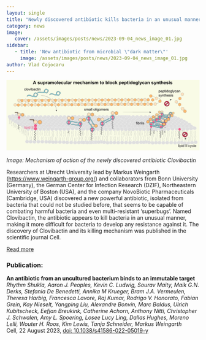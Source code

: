 ```yaml
---
layout: single
title: "Newly discovered antibiotic kills bacteria in an unusual manner and may be hard to rezist"
category: news
image:
   cover: /assets/images/posts/news/2023-09-04_news_image_01.jpg
sidebar:
   - title: 'New antibiotic from microbial \"dark matter\"'
     image: /assets/images/posts/news/2023-09-04_news_image_01.jpg
author: Vlad Cojocaru
---
```


![Post Image](/assets/images/posts/news/2023-09-04_news_image_01.jpg)

*Image: Mechanism of action of the newly discovered antibiotic Clovibactin*

Researchers at Utrecht University lead by Markus Weingarth (https://www.weingarth-group.org/) and collaborators from Bonn University (Germany), the German Center for Infection Research (DZIF), Northeastern University of Boston (USA), and the company NovoBiotic Pharmaceuticals (Cambridge, USA) discovered a new powerful antibiotic, isolated from bacteria that could not be studied before, that seems to be capable of combating harmful bacteria and even multi-resistant ‘superbugs’. Named Clovibactin, the antibiotic appears to kill bacteria in an unusual manner, making it more difficult for bacteria to develop any resistance against it. The discovery of Clovibactin and its killing mechanism was published in the scientific journal Cell.

[Read more](https://www.uu.nl/en/news/new-antibiotic-from-microbial-dark-matter-could-be-powerful-weapon-against-superbugs)

### Publication:

**An antibiotic from an uncultured bacterium binds to an immutable target**\
*Rhythm Shukla, Aaron J. Peoples, Kevin C. Ludwig, Sourav Maity, Maik G.N. Derks, Stefania De Benedetti, Annika M Krueger, Bram J.A. Vermeulen, Theresa Harbig, Francesca Lavore, Raj Kumar, Rodrigo V. Honorato, Fabian Grein, Kay Nieselt, Yangping Liu, Alexandre Bonvin, Marc Baldus, Ulrich Kubitscheck, Eefjan Breukink, Catherine Achorn, Anthony Nitti, Christopher J. Schwalen, Amy L. Spoering, Losee Lucy Ling, Dallas Hughes, Moreno Lelli, Wouter H. Roos, Kim Lewis, Tanja Schneider, Markus Weingarth*\
Cell, 22 August 2023, [doi: 10.1038/s41586-022-05019-y](https://doi.org/10.1016/j.cell.2023.07.038)
